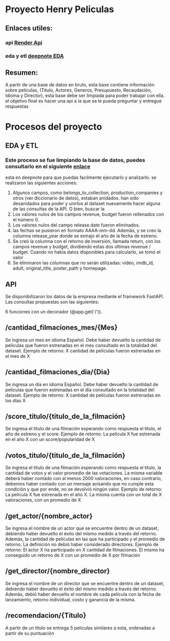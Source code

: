 # Proyecto Henry Peliculas

## Enlaces utiles:
### api  [Render Api](https://api-henry-s9k1.onrender.com)
### eda y etl [deepnote EDA](https://deepnote.com/workspace/daumian-ruiz-ceed-0677a995-df7e-45a8-9540-809a03138f79/project/HenryLabs-sup-11-00606b1a-4413-426c-8abb-9db2b6644c1b/notebook/EDA%20y%20ETL%20movies_csv-57b76f0137b14d4f8755c59acc95dc0d)


## Resumen:
A partir de una base de datos en bruto, esta base contiene información sobre peliculas, (Titulo, Actores, Generos, Presupuesto, Recaudación, Idioma y Director), esta base debe ser limpiada para poder trabajar con ella.
el objetivo final es hacer una api a la que se le pueda preguntar y entregue respuestas


# Procesos del proyecto
## EDA y ETL
### Este proceso se fue limpiando la base de datos, puedes consultarlo en el siguiente [enlace](https://deepnote.com/workspace/daumian-ruiz-ceed-0677a995-df7e-45a8-9540-809a03138f79/project/HenryLabs-sup-11-00606b1a-4413-426c-8abb-9db2b6644c1b/notebook/EDA%20y%20ETL%20movies_csv-57b76f0137b14d4f8755c59acc95dc0d)
 
esta en deepnote para que puedas facilmente ejecutarlo y analizarlo.
se realizaron las siguientes acciones:

1. Algunos campos, como belongs_to_collection, production_companies y otros (ver diccionario de datos), estaban anidados. han sido desanidados para poder y unirlos al dataset nuevamente hacer alguna de las consultas de la API. O bien, buscar la 
2. Los valores nulos de los campos revenue, budget fueron rellenados con el número 0.
3. Los valores nulos del campo release date fueron eliminados.
4. las fechas se pusieron en formato AAAA-mm-dd. Además, y se creo la columna release_year donde se extrajo el año de la fecha de estreno.
5. Se creó la columna con el retorno de inversión, llamada return, con los campos revenue y budget, dividiendo estas dos últimas revenue / budget. Cuando no había datos disponibles para calcularlo, se tomó el valor 
6. Se eliminaron las columnas que no serán utilizadas: video, imdb_id, adult, original_title, poster_path y homepage.


## API

Se disponibilizaron los datos de la empresa mediante el framework FastAPI. Las consultas propuestas son las siguientes:

6 funciones con un decorador (@app.get('/')).

## /cantidad_filmaciones_mes/{Mes} 
Se ingresa un mes en idioma Español. Debe haber devuelto la cantidad de películas que fueron estrenadas en el mes consultado en la totalidad del dataset.
Ejemplo de retorno: X cantidad de películas fueron estrenadas en el mes de X

## /cantidad_filmaciones_dia/{Dia}
Se ingresa un día en idioma Español. Debe haber devuelto la cantidad de películas que fueron estrenadas en el día consultado en la totalidad del dataset.
Ejemplo de retorno: X cantidad de películas fueron estrenadas en los días X

## /score_titulo/{titulo_de_la_filmación} 
Se ingresa el título de una filmación esperando como respuesta el título, el año de estreno y el score.
Ejemplo de retorno: La película X fue estrenada en el año X con un score/popularidad de X

## /votos_titulo/{titulo_de_la_filmación} 
Se ingresa el título de una filmación esperando como respuesta el título, la cantidad de votos y el valor promedio de las votaciones. La misma variable deberá haber contado con al menos 2000 valoraciones, en caso contrario, debemos haber contado con un mensaje avisando que no cumple esta condición y que por ende, no se devolvió ningún valor.
Ejemplo de retorno: La película X fue estrenada en el año X. La misma cuenta con un total de X valoraciones, con un promedio de X

## /get_actor/{nombre_actor}
Se ingresa el nombre de un actor que se encuentre dentro de un dataset, debiendo haber devuelto el éxito del mismo medido a través del retorno. Además, la cantidad de películas en las que ha participado y el promedio de retorno. La definición no debió haber considerado directores.
Ejemplo de retorno: El actor X ha participado en X cantidad de filmaciones. El mismo ha conseguido un retorno de X con un promedio de X por filmación

## /get_director/{nombre_director} 
Se ingresa el nombre de un director que se encuentre dentro de un dataset, debiendo haber devuelto el éxito del mismo medido a través del retorno. Además, debió haber devuelto el nombre de cada película con la fecha de lanzamiento, retorno individual, costo y ganancia de la misma.

## /recomendacion/{Titulo}
A partir de un titulo se entrega 5 peliculas similares a esta, ordenadas a partir de su puntuación


